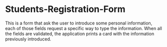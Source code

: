# Students-Registration-Form
This is a form that ask the user to introduce some personal information, each of those fields request a specific way to type the information. When all the fields are validated, the application prints a card with the information previously introduced.
